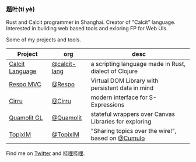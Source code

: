 ### [题叶](http://tiye.me/)(tí yè)

Rust and Calcit programmer in Shanghai. Creator of "Calcit" language. Interested in building web based tools and exloring FP for Web UIs.

Some of my projects and tools.

| Project                                    | org                                           | desc                                                                            |
| ------------------------------------------ | --------------------------------------------- | ------------------------------------------------------------------------------- |
| [Calcit Language](http://calcit-lang.org/) | [@calcit-lang](http://github.com/calcit-lang) | a scripting language made in Rust, dialect of Clojure                           |
| [Respo MVC](http://respo-mvc.org/)         | [@Respo](http://github.com/Respo/)            | Virtual DOM Library with persistent data in mind                                |
| [Cirru](http://cirru.org/)                 | [@Cirru](http://github.com/Cirru/)            | modern interface for S-Expressions                                              |
| [Quamolit GL](http://quamolit.org/)        | [@Quamolit](http://github.com/Quamolit/)      | stateful wrappers over Canvas Libraries for exploring                           |
| [TopixIM](http://topix.im/)                | [@TopixIM](https://github.com/TopixIM)        | "Sharing topics over the wire!", based on [@Cumulo](https://github.com/Cumulo/) |

Find me on [Twitter](https://twitter.com/) and [哔哩哔哩](https://space.bilibili.com/14227306/video).
